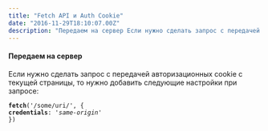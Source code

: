 ```yaml
---
title: "Fetch API и Auth Cookie"
date: "2016-11-29T18:10:07.00Z"
description: "Передаем на сервер Если нужно сделать запрос с передачей авторизационных cookie с текущей страницы, то нужно добавить следующие "
---
```


<!--kg-card-begin: html--><h4>Передаем на сервер</h4>
<p>Если нужно сделать запрос с передачей авторизационных cookie с текущей страницы, то нужно добавить следующие настройки при запросе:</p>
<pre><code><strong>fetch</strong>('/some/uri/', {<br><strong>credentials</strong>: <em>'same-origin'</em><br>})</code></pre>
<!--kg-card-end: html-->

